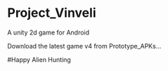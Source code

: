 # Project_Vinveli
A unity 2d game for Android

Download the latest game v4 from Prototype_APKs...

#Happy Alien Hunting
